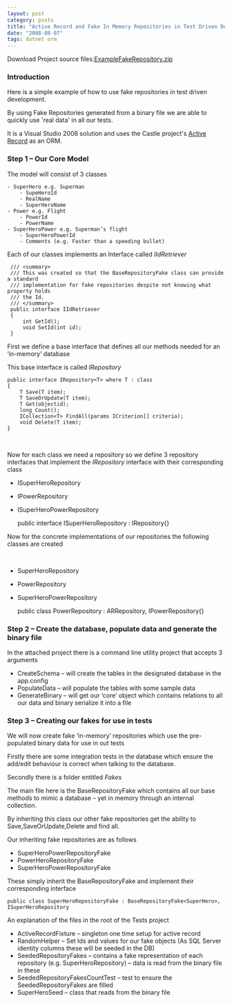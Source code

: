 ```yaml
---
layout: post
category: posts
title: "Active Record and Fake In Memory Repositories in Test Driven Development"
date: "2008-08-07"
tags: dotnet orm
---
```


Download Project source files:[ExampleFakeRepository.zip](/file.axd?file=FakeRepositoryExample.zip)

### Introduction

Here is a simple example of how to use fake repositories in test driven development.

By using Fake Repositories generated from a binary file we are able to quickly use 'real data' in all our tests.

It is a Visual Studio 2008 solution and uses the Castle project's [Active Record](http://www.castleproject.org/ "http://www.castleproject.org/") as an ORM.

### Step 1 – Our Core Model

The model will consist of 3 classes

    - SuperHero e.g. Superman
        - SupeHeroId
        - RealName
        - SuperHeroName
    - Power e.g. Flight
        - PowerId
        - PowerName
    - SuperHeroPower e.g. Superman’s flight
        - SuperHeroPowerId
        - Comments (e.g. Faster than a speeding bullet)

Each of our classes implements an Interface called _IIdRetriever_

     /// <summary> 
     /// This was created so that the BaseRepositoryFake class can provide a standard 
     /// implementation for fake repositories despite not knowing what property holds 
     /// the Id. 
     /// </summary> 
     public interface IIdRetriever 
     { 
         int GetId(); 
         void SetId(int id); 
     }

First we define a base interface that defines all our methods needed for an ‘in-memory’ database

This base interface is called _IRepository_

    public interface IRepository<T> where T : class
    {
        T Save(T item);
        T SaveOrUpdate(T item);
        T Get(objectid);
        long Count();
        ICollection<T> FindAll(params ICriterion[] criteria);
        void Delete(T item);
    }   
 

Now for each class we need a repository so we define 3 repository interfaces that implement the _IRepository_ interface with their corresponding class 

- ISuperHeroRepository
- IPowerRepository
- ISuperHeroPowerRepository

    public interface ISuperHeroRepository : IRepository<SuperHero>{}


Now for the concrete implementations of our repositories the following classes are created

 
- SuperHeroRepository
- PowerRepository
- SuperHeroPowerRepository

     public class PowerRepository : ARRepository<Power>, IPowerRepository{}

### Step 2 – Create the database, populate data and generate the binary file

In the attached project there is a command line utility project that accepts 3 arguments 

- CreateSchema – will create the tables in the designated database in the app.config
- PopulateData – will populate the tables with some sample data
- GenerateBinary – will get our ‘core’ object which contains relations to all our data and binary serialize it into a file

### Step 3 – Creating our fakes for use in tests

We will now create fake ‘in-memory’ repositories which use the pre-populated binary data for use in out tests 

Firstly there are some integration tests in the database which ensure the add/edit behaviour is correct when talking to the database.

Secondly there is a folder entitled _Fakes_ 

The main file here is the BaseRepositoryFake which contains all our base methods to mimic a database – yet in memory through an internal collection. 

By inheriting this class our other fake repositories get the ability to Save,SaveOrUpdate,Delete and find all.

Our inheriting fake repositories are as follows

- SuperHeroPowerRepositoryFake
- PowerHeroRepositoryFake
- SuperHeroPowerRepositoryFake 

These simply inherit the BaseRepositoryFake and implement their corresponding interface

    public class SuperHeroRepositoryFake : BaseRepositoryFake<SuperHero>, ISuperHeroRepository

An explanation of the files in the root of the Tests project

- ActiveRecordFixture – singleton one time setup for active record
- RandomHelper – Set Ids and values for our fake objects (As SQL Server identity columns these will be seeded in the DB)
- SeededRepositoryFakes – contains a fake representation of each repository (e.g. SuperHeroRepository) – data is read from the binary file in these
- SeededRepositoryFakesCountTest – test to ensure the SeededRepositoryFakes are filled
- SuperHeroSeed – class that reads from the binary file

